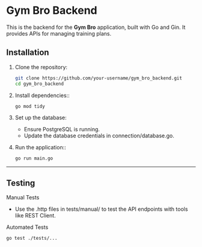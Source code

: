 # Gym Bro Backend

This is the backend for the **Gym Bro** application, built with Go and Gin. It provides APIs for managing training plans.

## Installation

1. Clone the repository:
   ```bash
   git clone https://github.com/your-username/gym_bro_backend.git
   cd gym_bro_backend

2. Install dependencies::
   ```bash
   go mod tidy

3. Set up the database:
    - Ensure PostgreSQL is running.
    - Update the database credentials in connection/database.go.

4. Run the application::
   ```bash
   go run main.go

---
## Testing
Manual Tests
  -  Use the .http files in tests/manual/ to test the API endpoints with tools like REST Client.

Automated Tests
  ```bash
  go test ./tests/...